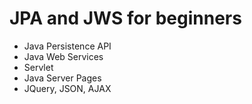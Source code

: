 # JPA and JWS for beginners
* Java Persistence API 
* Java Web Services
* Servlet 
* Java Server Pages 
* JQuery, JSON, AJAX
